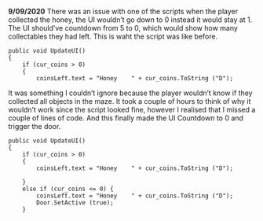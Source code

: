 

**9/09/2020**
There was an issue with one of the scripts when the player collected the honey, the UI wouldn’t go down to 0 instead it would stay at 1. The UI should’ve countdown from 5 to 0, which would show how many collectables they had left. This is waht the script was like before.

    public void UpdateUI() 
    {
        if (cur_coins > 0)
        {
            coinsLeft.text = "Honey    " + cur_coins.ToString ("D");
            
            
It was something I couldn’t ignore because the player wouldn’t know if they collected all  objects in the maze.
It took a couple of hours to think of why it wouldn’t work since the script looked fine, however I realised that I missed a couple of lines of code.  And this finally made the UI Countdown to 0 and trigger the door. 

  
    public void UpdateUI() 
    {
        if (cur_coins > 0)
        {
            coinsLeft.text = "Honey    " + cur_coins.ToString ("D");

        }
        else if (cur_coins <= 0) {
            coinsLeft.text = "Honey    " + cur_coins.ToString ("D");
            Door.SetActive (true);
        }

    





